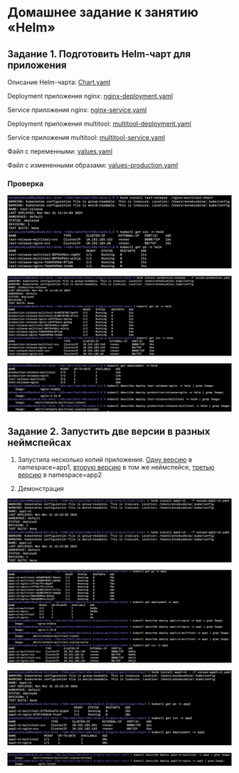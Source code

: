 # Домашнее задание к занятию «Helm»

## Задание 1. Подготовить Helm-чарт для приложения

Описание Helm-чарта: [Chart.yaml](./nginx-multitool-chart/Chart.yaml)

Deployment приложения nginx: [nginx-deployment.yaml](./nginx-multitool-chart/templates/nginx-deployment.yaml)

Service приложения nginx: [nginx-service.yaml](./nginx-multitool-chart/templates/nginx-service.yaml)

Deployment приложения multitool: [multitool-deployment.yaml](./nginx-multitool-chart/templates/multitool-deployment.yaml)

Service приложения multitool: [multitool-service.yaml](./nginx-multitool-chart/templates/multitool-service.yaml)

Файл с переменными: [values.yaml](./nginx-multitool-chart/values.yaml)

Файл с измененными образами: [values-production.yaml](./nginx-multitool-chart/values-production.yaml)

### Проверка

![скриншот](./screenshots/1.1.png)

![скриншот](./screenshots/1.2.png)

![скриншот](./screenshots/1.3.png)

## Задание 2. Запустить две версии в разных неймспейсах

1. Запустила несколько копий приложения. [Одну версию](./nginx-multitool-chart/values-app1-v1.yaml) в namespace=app1, [вторую версию](./nginx-multitool-chart/values-app1-v2.yaml) в том же неймспейсе, [третью версию](./nginx-multitool-chart/values-app2-v1.yaml) в namespace=app2

2. Демонстрация

![скриншот](./screenshots/2.1.png)

![скриншот](./screenshots/2.2.png)

![скриншот](./screenshots/2.3.png)

![скриншот](./screenshots/2.4.png)
